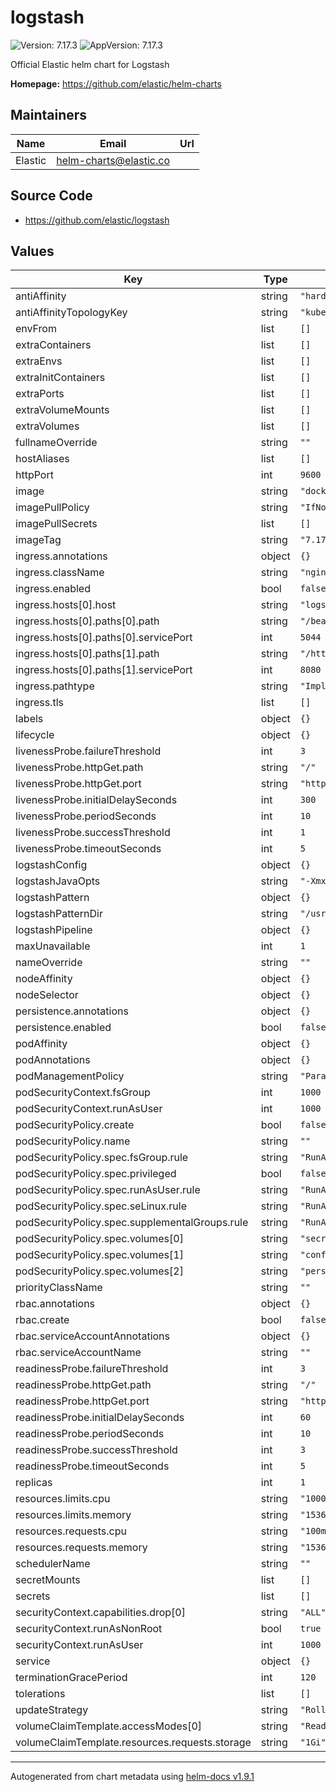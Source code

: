 # logstash

![Version: 7.17.3](https://img.shields.io/badge/Version-7.17.3-informational?style=flat-square) ![AppVersion: 7.17.3](https://img.shields.io/badge/AppVersion-7.17.3-informational?style=flat-square)

Official Elastic helm chart for Logstash

**Homepage:** <https://github.com/elastic/helm-charts>

## Maintainers

| Name | Email | Url |
| ---- | ------ | --- |
| Elastic | <helm-charts@elastic.co> |  |

## Source Code

* <https://github.com/elastic/logstash>

## Values

| Key | Type | Default | Description |
|-----|------|---------|-------------|
| antiAffinity | string | `"hard"` |  |
| antiAffinityTopologyKey | string | `"kubernetes.io/hostname"` |  |
| envFrom | list | `[]` |  |
| extraContainers | list | `[]` |  |
| extraEnvs | list | `[]` |  |
| extraInitContainers | list | `[]` |  |
| extraPorts | list | `[]` |  |
| extraVolumeMounts | list | `[]` |  |
| extraVolumes | list | `[]` |  |
| fullnameOverride | string | `""` |  |
| hostAliases | list | `[]` |  |
| httpPort | int | `9600` |  |
| image | string | `"docker.elastic.co/logstash/logstash"` |  |
| imagePullPolicy | string | `"IfNotPresent"` |  |
| imagePullSecrets | list | `[]` |  |
| imageTag | string | `"7.17.3"` |  |
| ingress.annotations | object | `{}` |  |
| ingress.className | string | `"nginx"` |  |
| ingress.enabled | bool | `false` |  |
| ingress.hosts[0].host | string | `"logstash-example.local"` |  |
| ingress.hosts[0].paths[0].path | string | `"/beats"` |  |
| ingress.hosts[0].paths[0].servicePort | int | `5044` |  |
| ingress.hosts[0].paths[1].path | string | `"/http"` |  |
| ingress.hosts[0].paths[1].servicePort | int | `8080` |  |
| ingress.pathtype | string | `"ImplementationSpecific"` |  |
| ingress.tls | list | `[]` |  |
| labels | object | `{}` |  |
| lifecycle | object | `{}` |  |
| livenessProbe.failureThreshold | int | `3` |  |
| livenessProbe.httpGet.path | string | `"/"` |  |
| livenessProbe.httpGet.port | string | `"http"` |  |
| livenessProbe.initialDelaySeconds | int | `300` |  |
| livenessProbe.periodSeconds | int | `10` |  |
| livenessProbe.successThreshold | int | `1` |  |
| livenessProbe.timeoutSeconds | int | `5` |  |
| logstashConfig | object | `{}` |  |
| logstashJavaOpts | string | `"-Xmx1g -Xms1g"` |  |
| logstashPattern | object | `{}` |  |
| logstashPatternDir | string | `"/usr/share/logstash/patterns/"` |  |
| logstashPipeline | object | `{}` |  |
| maxUnavailable | int | `1` |  |
| nameOverride | string | `""` |  |
| nodeAffinity | object | `{}` |  |
| nodeSelector | object | `{}` |  |
| persistence.annotations | object | `{}` |  |
| persistence.enabled | bool | `false` |  |
| podAffinity | object | `{}` |  |
| podAnnotations | object | `{}` |  |
| podManagementPolicy | string | `"Parallel"` |  |
| podSecurityContext.fsGroup | int | `1000` |  |
| podSecurityContext.runAsUser | int | `1000` |  |
| podSecurityPolicy.create | bool | `false` |  |
| podSecurityPolicy.name | string | `""` |  |
| podSecurityPolicy.spec.fsGroup.rule | string | `"RunAsAny"` |  |
| podSecurityPolicy.spec.privileged | bool | `false` |  |
| podSecurityPolicy.spec.runAsUser.rule | string | `"RunAsAny"` |  |
| podSecurityPolicy.spec.seLinux.rule | string | `"RunAsAny"` |  |
| podSecurityPolicy.spec.supplementalGroups.rule | string | `"RunAsAny"` |  |
| podSecurityPolicy.spec.volumes[0] | string | `"secret"` |  |
| podSecurityPolicy.spec.volumes[1] | string | `"configMap"` |  |
| podSecurityPolicy.spec.volumes[2] | string | `"persistentVolumeClaim"` |  |
| priorityClassName | string | `""` |  |
| rbac.annotations | object | `{}` |  |
| rbac.create | bool | `false` |  |
| rbac.serviceAccountAnnotations | object | `{}` |  |
| rbac.serviceAccountName | string | `""` |  |
| readinessProbe.failureThreshold | int | `3` |  |
| readinessProbe.httpGet.path | string | `"/"` |  |
| readinessProbe.httpGet.port | string | `"http"` |  |
| readinessProbe.initialDelaySeconds | int | `60` |  |
| readinessProbe.periodSeconds | int | `10` |  |
| readinessProbe.successThreshold | int | `3` |  |
| readinessProbe.timeoutSeconds | int | `5` |  |
| replicas | int | `1` |  |
| resources.limits.cpu | string | `"1000m"` |  |
| resources.limits.memory | string | `"1536Mi"` |  |
| resources.requests.cpu | string | `"100m"` |  |
| resources.requests.memory | string | `"1536Mi"` |  |
| schedulerName | string | `""` |  |
| secretMounts | list | `[]` |  |
| secrets | list | `[]` |  |
| securityContext.capabilities.drop[0] | string | `"ALL"` |  |
| securityContext.runAsNonRoot | bool | `true` |  |
| securityContext.runAsUser | int | `1000` |  |
| service | object | `{}` |  |
| terminationGracePeriod | int | `120` |  |
| tolerations | list | `[]` |  |
| updateStrategy | string | `"RollingUpdate"` |  |
| volumeClaimTemplate.accessModes[0] | string | `"ReadWriteOnce"` |  |
| volumeClaimTemplate.resources.requests.storage | string | `"1Gi"` |  |

----------------------------------------------
Autogenerated from chart metadata using [helm-docs v1.9.1](https://github.com/norwoodj/helm-docs/releases/v1.9.1)
